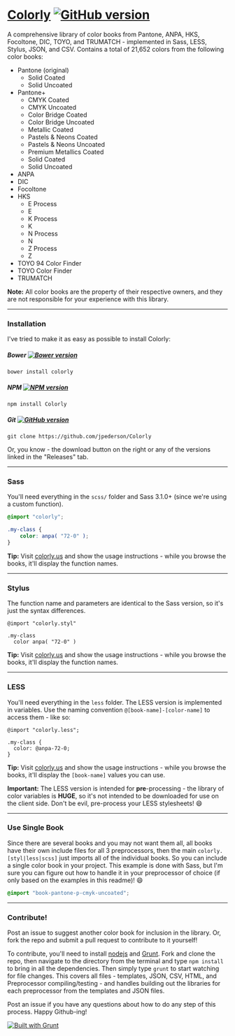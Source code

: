 # [Colorly](http://colorly.us) [![GitHub version](https://badge.fury.io/gh/jpederson%2Fcolorly.svg)](http://badge.fury.io/gh/jpederson%2Fcolorly)

A comprehensive library of color books from Pantone, ANPA, HKS, Focoltone, DIC, TOYO, and TRUMATCH - implemented in Sass, LESS, Stylus, JSON, and CSV. Contains a total of 21,652 colors from the following color books:

- Pantone (original)
  - Solid Coated
  - Solid Uncoated
- Pantone+
  - CMYK Coated
  - CMYK Uncoated
  - Color Bridge Coated 
  - Color Bridge Uncoated
  - Metallic Coated
  - Pastels & Neons Coated
  - Pastels & Neons Uncoated
  - Premium Metallics Coated
  - Solid Coated
  - Solid Uncoated
- ANPA
- DIC
- Focoltone
- HKS 
  - E Process
  - E
  - K Process
  - K
  - N Process
  - N
  - Z Process
  - Z
- TOYO 94 Color Finder
- TOYO Color Finder
- TRUMATCH

**Note:** All color books are the property of their respective owners, and they are not responsible for your experience with this library.

*****

### Installation

I've tried to make it as easy as possible to install Colorly:

##### Bower [![Bower version](https://badge.fury.io/bo/colorly.svg)](http://badge.fury.io/bo/colorly)

```shell
bower install colorly
```

##### NPM [![NPM version](https://badge.fury.io/js/colorly.svg)](http://badge.fury.io/js/colorly)

```shell
npm install Colorly
```

##### Git [![GitHub version](https://badge.fury.io/gh/jpederson%2Fcolorly.svg)](http://badge.fury.io/gh/jpederson%2Fcolorly)

```shell
git clone https://github.com/jpederson/Colorly
```

Or, you know - the download button on the right or any of the versions linked in the "Releases" tab.

*****

### Sass

You'll need everything in the `scss/` folder and Sass 3.1.0+ (since we're using a custom function).

```scss
@import "colorly";

.my-class {
	color: anpa( "72-0" );
}
```

**Tip:** Visit [colorly.us](http://colorly.us) and show the usage instructions - while you browse the books, it'll display the function names.

*****

### Stylus

The function name and parameters are identical to the Sass version, so it's just the syntax differences. 

```styl
@import "colorly.styl"

.my-class
  color anpa( "72-0" )
```

**Tip:** Visit [colorly.us](http://colorly.us) and show the usage instructions - while you browse the books, it'll display the function names.

*****

### LESS

You'll need everything in the `less` folder. The LESS version is implemented in variables. Use the naming convention `@[book-name]-[color-name]` to access them - like so:

```less
@import "colorly.less";

.my-class {
  color: @anpa-72-0;
}
```

**Tip:** Visit [colorly.us](http://colorly.us) and show the usage instructions - while you browse the books, it'll display the `[book-name]` values you can use.

**Important:** The LESS version is intended for **pre**-processing - the library of color variables is **HUGE**, so it's not intended to be downloaded for use on the client side. Don't be evil, pre-process your LESS stylesheets! :smile:

*****

### Use Single Book

Since there are several books and you may not want them all, all books have their own include files for all 3 preprocessors, then the main `colorly.[styl|less|scss]` just imports all of the individual books. So you can include a single color book in your project. This example is done with Sass, but I'm sure you can figure out how to handle it in your preprocessor of choice (if only based on the examples in this readme)! :smile:

```scss
@import "book-pantone-p-cmyk-uncoated";
```

*****

### Contribute!

Post an issue to suggest another color book for inclusion in the library. Or, fork the repo and submit a pull request to contribute to it yourself!

To contribute, you'll need to install [nodejs](http://nodejs.org/) and [Grunt](http://gruntjs.com/). Fork and clone the repo, then navigate to the directory from the terminal and type `npm install` to bring in all the dependencies. Then simply type `grunt` to start watching for file changes. This covers all files - templates, JSON, CSV, HTML, and Preprocessor compiling/testing - and handles building out the libraries for each preprocessor from the templates and JSON files.

Post an issue if you have any questions about how to do any step of this process. Happy Github-ing!

[![Built with Grunt](https://cdn.gruntjs.com/builtwith.png)](http://gruntjs.com/)


